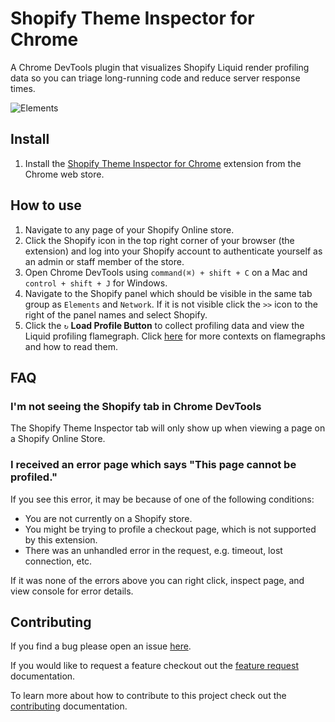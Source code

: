# Shopify Theme Inspector for Chrome

A Chrome DevTools plugin that visualizes Shopify Liquid render profiling data so you can triage long-running code and reduce server response times.

![Elements](https://user-images.githubusercontent.com/4837696/70237825-018e5780-1736-11ea-9fda-3691e73abf28.png)

## Install
1. Install the [Shopify Theme Inspector for Chrome](https://chrome.google.com/webstore/detail/shopify-devtools/fndnankcflemoafdeboboehphmiijkgp) extension from the Chrome web store.

## How to use
1. Navigate to any page of your Shopify Online store.
1. Click the Shopify icon in the top right corner of your browser (the extension) and log into your Shopify account to authenticate yourself as an admin or staff member of the store.
2. Open Chrome DevTools using `command(⌘) + shift + C` on a Mac and `control + shift + J` for Windows.
3. Navigate to the Shopify panel which should be visible in the same tab group as `Elements` and `Network`. If it is not visible click the `>>` icon to the right of the panel names and select Shopify.
4. Click the `↻` **Load Profile Button** to collect profiling data and view the Liquid profiling flamegraph. Click [here](http://www.brendangregg.com/FlameGraphs/cpuflamegraphs.html#Description) for more contexts on flamegraphs and how to read them.

## FAQ
### I'm not seeing the Shopify tab in Chrome DevTools
The Shopify Theme Inspector tab will only show up when viewing a page on a Shopify Online Store.

### I received an error page which says "This page cannot be profiled."

If you see this error, it may be because of one of the following conditions:
  * You are not currently on a Shopify store.
  * You might be trying to profile a checkout page, which is not supported by this extension.
  * There was an unhandled error in the request, e.g. timeout, lost connection, etc.

If it was none of the errors above you can right click, inspect page, and view console for error details.

## Contributing
If you find a bug please open an issue [here](https://github.com/Shopify/shopify-devtools/issues/new).

If you would like to request a feature checkout out the [feature request](https://github.com/Shopify/shopify-devtools/blob/master/FEATURE_REQUEST.md) documentation.

To learn more about how to contribute to this project check out the [contributing](https://github.com/Shopify/shopify-devtools/blob/master/CONTRIBUTING.md) documentation.

